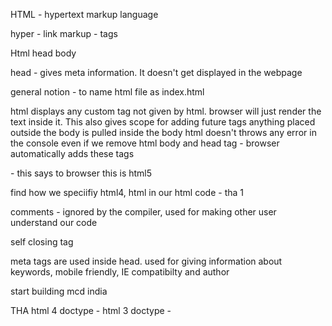 HTML - hypertext markup language

hyper - link
markup - tags

Html
head
body

head - gives meta information. It doesn't get displayed in the webpage

general notion - to name html file as index.html

html displays any custom tag not given by html. browser will just render the text inside it. This also gives scope for adding future tags
anything placed outside the body is pulled inside the body
html doesn't throws any error in the console
even if we remove html body and head tag - browser automatically adds these tags

<!DOCTYPE html> - this says to browser this is html5

find how we speciifiy html4, html in our html code - tha 1

comments <!--Comment--> - ignored by the compiler, used for making other user understand our code

self closing tag <img />

meta tags are used inside head. used for giving information about keywords, mobile friendly, IE compatibilty and author

start building mcd india

THA
html 4 doctype - <!DOCTYPE HTML PUBLIC "-//W3C//DTD HTML 4.01//EN" "http://www.w3.org/TR/html4/strict.dtd">
html 3 doctype - <!DOCTYPE HTML PUBLIC "-//W3C//DTD HTML 3.2//EN">
